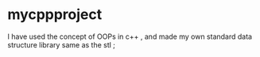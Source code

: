 # mycppproject
I have used the concept of OOPs in c++ , and made my own standard data structure library same as the stl ;
